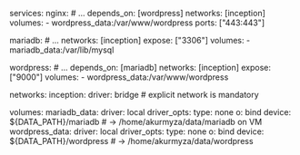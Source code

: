 services:
  nginx:
    # ...
    depends_on: [wordpress]
    networks: [inception]
    volumes:
      - wordpress_data:/var/www/wordpress
    ports: ["443:443"]

  mariadb:
    # ...
    networks: [inception]
    expose: ["3306"]
    volumes:
      - mariadb_data:/var/lib/mysql

  wordpress:
    # ...
    depends_on: [mariadb]
    networks: [inception]
    expose: ["9000"]
    volumes:
      - wordpress_data:/var/www/wordpress

networks:
  inception:
    driver: bridge   # explicit network is mandatory

volumes:
  mariadb_data:
    driver: local
    driver_opts:
      type: none
      o: bind
      device: ${DATA_PATH}/mariadb   # → /home/akurmyza/data/mariadb on VM
  wordpress_data:
    driver: local
    driver_opts:
      type: none
      o: bind
      device: ${DATA_PATH}/wordpress # → /home/akurmyza/data/wordpress
